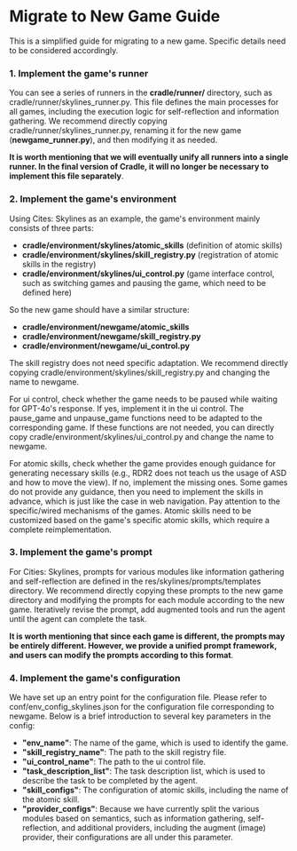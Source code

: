 # Migrate to New Game Guide

This is a simplified guide for migrating to a new game. Specific details need to be considered accordingly.

### 1. Implement the game's runner

You can see a series of runners in the **cradle/runner/** directory, such as cradle/runner/skylines_runner.py. This file defines the main processes for all games, including the execution logic for self-reflection and information gathering. We recommend directly copying cradle/runner/skylines_runner.py, renaming it for the new game (**newgame_runner.py**), and then modifying it as needed.

**It is worth mentioning that we will eventually unify all runners into a single runner. In the final version of Cradle, it will no longer be necessary to implement this file separately**.

### 2. Implement the game's environment
Using Cites: Skylines as an example, the game's environment mainly consists of three parts:
- **cradle/environment/skylines/atomic_skills** (definition of atomic skills)
- **cradle/environment/skylines/skill_registry.py** (registration of atomic skills in the registry)
- **cradle/environment/skylines/ui_control.py** (game interface control, such as switching games and pausing the game, which need to be defined here)

So the new game should have a similar structure:
- **cradle/environment/newgame/atomic_skills**
- **cradle/environment/newgame/skill_registry.py**
- **cradle/environment/newgame/ui_control.py**

The skill registry does not need specific adaptation. We recommend directly copying cradle/environment/skylines/skill_registry.py and changing the name to newgame.

For ui control, check whether the game needs to be paused while waiting for GPT-4o's response. If yes, implement it in the ui control. The pause_game and unpause_game functions need to be adapted to the corresponding game. If these functions are not needed, you can directly copy cradle/environment/skylines/ui_control.py and change the name to newgame.

For atomic skills, check whether the game provides enough guidance for generating necessary skills (e.g., RDR2 does not teach us the usage of ASD and how to move the view). If no, implement the missing ones. Some games do not provide any guidance, then you need to implement the skills in advance, which is just like the case in web navigation. Pay attention to the specific/wired mechanisms of the games.
Atomic skills need to be customized based on the game's specific atomic skills, which require a complete reimplementation.

### 3. Implement the game's prompt

For Cities: Skylines, prompts for various modules like information gathering and self-reflection are defined in the res/skylines/prompts/templates directory. We recommend directly copying these prompts to the new game directory and modifying the prompts for each module according to the new game. Iteratively revise the prompt, add augmented tools and run the agent until the agent can complete the task.

**It is worth mentioning that since each game is different, the prompts may be entirely different. However, we provide a unified prompt framework, and users can modify the prompts according to this format**.

### 4. Implement the game's configuration
We have set up an entry point for the configuration file. Please refer to conf/env_config_skylines.json for the configuration file corresponding to newgame. Below is a brief introduction to several key parameters in the config:
- **"env_name"**: The name of the game, which is used to identify the game.
- **"skill_registry_name"**: The path to the skill registry file.
- **"ui_control_name"**: The path to the ui control file.
- **"task_description_list"**: The task description list, which is used to describe the task to be completed by the agent.
- **"skill_configs"**: The configuration of atomic skills, including the name of the atomic skill.
- **"provider_configs"**: Because we have currently split the various modules based on semantics, such as information gathering, self-reflection, and additional providers, including the augment (image) provider, their configurations are all under this parameter.
